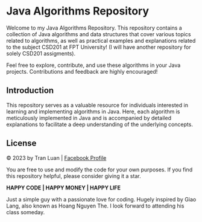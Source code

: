 # Java Algorithms Repository

Welcome to my Java Algorithms Repository. This repository contains a collection of Java algorithms and data structures that cover various topics related to algorithms, as well as practical examples and explanations related to the subject CSD201 at FPT University! (I will have another repository for solely CSD201 assigments).

Feel free to explore, contribute, and use these algorithms in your Java projects. Contributions and feedback are highly encouraged!

## Introduction

This repository serves as a valuable resource for individuals interested in learning and implementing algorithms in Java. Here, each algorithm is meticulously implemented in Java and is accompanied by detailed explanations to facilitate a deep understanding of the underlying concepts.

## **License**
© 2023 by Tran Luan | [Facebook Profile](https://www.facebook.com/ngockinhluan.tran)

You are free to use and modify the code for your own purposes. If you find this repository helpful, please consider giving it a star.

**HAPPY CODE | HAPPY MONEY | HAPPY LIFE**

Just a simple guy with a passionate love for coding. Hugely inspired by Giao Lang, also known as Hoang Nguyen The. I look forward to attending his class someday. 


